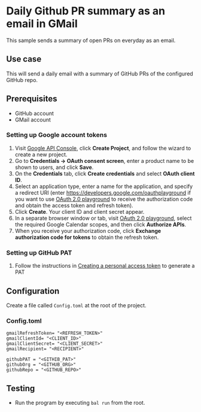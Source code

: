 # Daily Github PR summary as an email in GMail

This sample sends a summary of open PRs on everyday as an email.

## Use case
This will send a daily email with a summary of GitHub PRs of the configured GitHub repo.

## Prerequisites
* GitHub account
* GMail account

### Setting up Google account tokens
1. Visit [Google API Console](https://console.developers.google.com), click **Create Project**, and follow the wizard to create a new project.
2. Go to **Credentials -> OAuth consent screen**, enter a product name to be shown to users, and click **Save**.
3. On the **Credentials** tab, click **Create credentials** and select **OAuth client ID**.
4. Select an application type, enter a name for the application, and specify a redirect URI (enter https://developers.google.com/oauthplayground if you want to use
   [OAuth 2.0 playground](https://developers.google.com/oauthplayground) to receive the authorization code and obtain the
   access token and refresh token).
5. Click **Create**. Your client ID and client secret appear.
6. In a separate browser window or tab, visit [OAuth 2.0 playground](https://developers.google.com/oauthplayground), select the required Google Calendar scopes, and then click **Authorize APIs**.
7. When you receive your authorization code, click **Exchange authorization code for tokens** to obtain the refresh token.

### Setting up GitHub PAT
1. Follow the instructions in [Creating a personal access token](https://docs.github.com/en/authentication/keeping-your-account-and-data-secure/creating-a-personal-access-token) to generate a PAT

## Configuration
Create a file called `Config.toml` at the root of the project.

### Config.toml
```
gmailRefreshToken= "<REFRESH_TOKEN>"
gmailClientId= "<CLIENT_ID>"
gmailClientSecret= "<CLIENT_SECRET>"
gmailRecipient= "<RECIPIENT>"

githubPAT = "<GITHIB_PAT>"
githubOrg = "<GITHUB_ORG>"
githubRepo = "<GITHUB_REPO>"
```

## Testing
- Run the program by executing `bal run` from the root. 